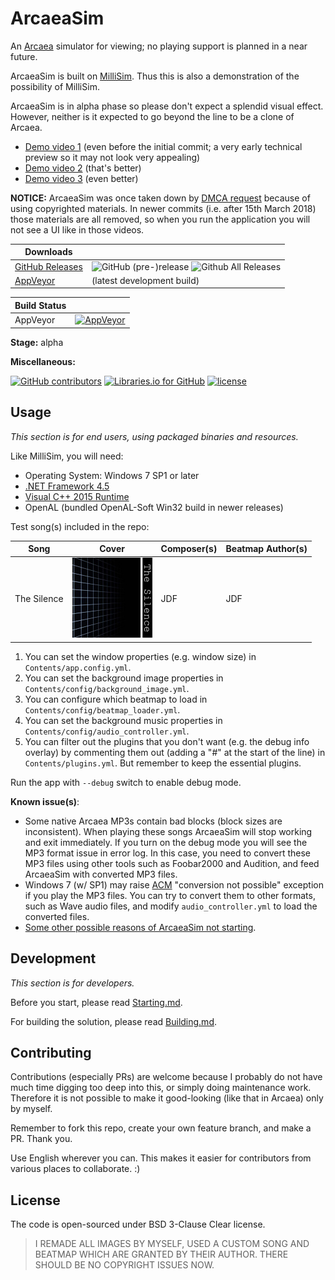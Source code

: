 # ArcaeaSim

An [Arcaea](https://arcaea.lowiro.com/) simulator for viewing; no playing support is planned in a near future.

ArcaeaSim is built on [MilliSim](https://github.com/hozuki/MilliSim). Thus this is also a demonstration of the possibility of MilliSim.

ArcaeaSim is in alpha phase so please don't expect a splendid visual effect.
However, neither is it expected to go beyond the line to be a clone of Arcaea.

- [Demo video 1](https://www.bilibili.com/video/av19881005/) (even before the initial commit; a very early technical preview so it may not look very appealing)
- [Demo video 2](https://www.bilibili.com/video/av19981419/) (that's better)
- [Demo video 3](https://www.bilibili.com/video/av20162946/) (even better)

**NOTICE:** ArcaeaSim was once taken down by [DMCA request](https://github.com/github/dmca/blob/master/2018/2018-03-15-Arcaea.md) because of using copyrighted materials.
In newer commits (i.e. after 15th March 2018) those materials are all removed, so when you run the application you will not see a UI like in those videos.

| Downloads| |
|--|--|
| [GitHub Releases](https://github.com/hozuki/ArcaeaSim2/releases) | ![GitHub (pre-)release](https://img.shields.io/github/release/hozuki/ArcaeaSim2/all.svg) ![Github All Releases](https://img.shields.io/github/downloads/hozuki/ArcaeaSim2/total.svg) |
| [AppVeyor](https://ci.appveyor.com/api/projects/hozuki/ArcaeaSim2/artifacts/arcaeasim-appveyor-latest.zip) | (latest development build) |

| Build Status | |
|--|--|
| AppVeyor | [![AppVeyor](https://img.shields.io/appveyor/ci/hozuki/ArcaeaSim2.svg)](https://ci.appveyor.com/project/hozuki/ArcaeaSim2) |

**Stage:** alpha

**Miscellaneous:**

[![GitHub contributors](https://img.shields.io/github/contributors/hozuki/ArcaeaSim2.svg)](https://github.com/hozuki/ArcaeaSim2/graphs/contributors)
[![Libraries.io for GitHub](https://img.shields.io/librariesio/github/hozuki/ArcaeaSim2.svg)](https://github.com/hozuki/ArcaeaSim2)
[![license](https://img.shields.io/github/license/hozuki/ArcaeaSim2.svg)](LICENSE.txt)

## Usage

*This section is for end users, using packaged binaries and resources.*

Like MilliSim, you will need:

- Operating System: Windows 7 SP1 or later
- [.NET Framework 4.5](https://www.microsoft.com/en-us/download/details.aspx?id=42642)
- [Visual C++ 2015 Runtime](https://www.microsoft.com/en-us/download/details.aspx?id=53587)
- OpenAL (bundled OpenAL-Soft Win32 build in newer releases)

Test song(s) included in the repo:

| Song | Cover | Composer(s) | Beatmap Author(s) |
|---|---|---|---|
| The Silence | <img src="ArcaeaSim/Contents/game/The Silence/base_256.jpg" width="128" /> | JDF | JDF |

1. You can set the window properties (e.g. window size) in `Contents/app.config.yml`.
2. You can set the background image properties in `Contents/config/background_image.yml`.
3. You can configure which beatmap to load in `Contents/config/beatmap_loader.yml`.
4. You can set the background music properties in `Contents/config/audio_controller.yml`.
5. You can filter out the plugins that you don't want (e.g. the debug info overlay) by commenting them out (adding a "#" at the start of the line) in `Contents/plugins.yml`. But remember to keep the essential plugins.

Run the app with `--debug` switch to enable debug mode.

**Known issue(s)**:

- Some native Arcaea MP3s contain bad blocks (block sizes are inconsistent). When playing these songs ArcaeaSim will stop working and exit immediately.
If you turn on the debug mode you will see the MP3 format issue in error log. In this case, you need to convert these MP3 files using other tools
such as Foobar2000 and Audition, and feed ArcaeaSim with converted MP3 files.
- Windows 7 (w/ SP1) may raise [ACM](https://msdn.microsoft.com/en-us/library/windows/desktop/dd742945.aspx) "conversion not possible" exception if you play the MP3 files.
You can try to convert them to other formats, such as Wave audio files, and modify `audio_controller.yml` to load the converted files.
- [Some other possible reasons of ArcaeaSim not starting](https://github.com/hozuki/MilliSim#note-if-millisim-cannot-launch).

## Development

*This section is for developers.*

Before you start, please read [Starting.md](docs/Starting.md).

For building the solution, please read [Building.md](docs/Building.md).

## Contributing

Contributions (especially PRs) are welcome because I probably do not have much time digging too deep into this, or simply doing maintenance work.
Therefore it is not possible to make it good-looking (like that in Arcaea) only by myself.

Remember to fork this repo, create your own feature branch, and make a PR. Thank you.

Use English wherever you can. This makes it easier for contributors from various places to collaborate. :)

## License

The code is open-sourced under BSD 3-Clause Clear license.

> I REMADE ALL IMAGES BY MYSELF, USED A CUSTOM SONG AND BEATMAP WHICH ARE GRANTED BY THEIR AUTHOR.
> THERE SHOULD BE NO COPYRIGHT ISSUES NOW.